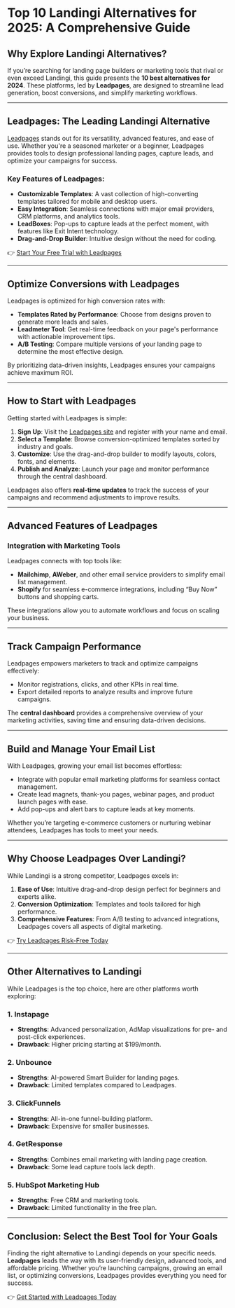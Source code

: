 # Top 10 Landingi Alternatives for 2025: A Comprehensive Guide

## Why Explore Landingi Alternatives?

If you’re searching for landing page builders or marketing tools that rival or even exceed Landingi, this guide presents the **10 best alternatives for 2024**. These platforms, led by **Leadpages**, are designed to streamline lead generation, boost conversions, and simplify marketing workflows.

---

## Leadpages: The Leading Landingi Alternative

[Leadpages](https://bit.ly/LEadPages) stands out for its versatility, advanced features, and ease of use. Whether you're a seasoned marketer or a beginner, Leadpages provides tools to design professional landing pages, capture leads, and optimize your campaigns for success.

### Key Features of Leadpages:
- **Customizable Templates**: A vast collection of high-converting templates tailored for mobile and desktop users.
- **Easy Integration**: Seamless connections with major email providers, CRM platforms, and analytics tools.
- **LeadBoxes**: Pop-ups to capture leads at the perfect moment, with features like Exit Intent technology.
- **Drag-and-Drop Builder**: Intuitive design without the need for coding.

👉 [Start Your Free Trial with Leadpages](https://bit.ly/LEadPages)

---

## Optimize Conversions with Leadpages

Leadpages is optimized for high conversion rates with:
- **Templates Rated by Performance**: Choose from designs proven to generate more leads and sales.
- **Leadmeter Tool**: Get real-time feedback on your page's performance with actionable improvement tips.
- **A/B Testing**: Compare multiple versions of your landing page to determine the most effective design.

By prioritizing data-driven insights, Leadpages ensures your campaigns achieve maximum ROI.

---

## How to Start with Leadpages

Getting started with Leadpages is simple:
1. **Sign Up**: Visit the [Leadpages site](https://bit.ly/LEadPages) and register with your name and email.
2. **Select a Template**: Browse conversion-optimized templates sorted by industry and goals.
3. **Customize**: Use the drag-and-drop builder to modify layouts, colors, fonts, and elements.
4. **Publish and Analyze**: Launch your page and monitor performance through the central dashboard.

Leadpages also offers **real-time updates** to track the success of your campaigns and recommend adjustments to improve results.

---

## Advanced Features of Leadpages

### Integration with Marketing Tools
Leadpages connects with top tools like:
- **Mailchimp**, **AWeber**, and other email service providers to simplify email list management.
- **Shopify** for seamless e-commerce integrations, including “Buy Now” buttons and shopping carts.

These integrations allow you to automate workflows and focus on scaling your business.

---

## Track Campaign Performance

Leadpages empowers marketers to track and optimize campaigns effectively:
- Monitor registrations, clicks, and other KPIs in real time.
- Export detailed reports to analyze results and improve future campaigns.

The **central dashboard** provides a comprehensive overview of your marketing activities, saving time and ensuring data-driven decisions.

---

## Build and Manage Your Email List

With Leadpages, growing your email list becomes effortless:
- Integrate with popular email marketing platforms for seamless contact management.
- Create lead magnets, thank-you pages, webinar pages, and product launch pages with ease.
- Add pop-ups and alert bars to capture leads at key moments.

Whether you’re targeting e-commerce customers or nurturing webinar attendees, Leadpages has tools to meet your needs.

---

## Why Choose Leadpages Over Landingi?

While Landingi is a strong competitor, Leadpages excels in:
1. **Ease of Use**: Intuitive drag-and-drop design perfect for beginners and experts alike.
2. **Conversion Optimization**: Templates and tools tailored for high performance.
3. **Comprehensive Features**: From A/B testing to advanced integrations, Leadpages covers all aspects of digital marketing.

👉 [Try Leadpages Risk-Free Today](https://bit.ly/LEadPages)

---

## Other Alternatives to Landingi

While Leadpages is the top choice, here are other platforms worth exploring:

### 1. Instapage
- **Strengths**: Advanced personalization, AdMap visualizations for pre- and post-click experiences.
- **Drawback**: Higher pricing starting at $199/month.

### 2. Unbounce
- **Strengths**: AI-powered Smart Builder for landing pages.
- **Drawback**: Limited templates compared to Leadpages.

### 3. ClickFunnels
- **Strengths**: All-in-one funnel-building platform.
- **Drawback**: Expensive for smaller businesses.

### 4. GetResponse
- **Strengths**: Combines email marketing with landing page creation.
- **Drawback**: Some lead capture tools lack depth.

### 5. HubSpot Marketing Hub
- **Strengths**: Free CRM and marketing tools.
- **Drawback**: Limited functionality in the free plan.

---

## Conclusion: Select the Best Tool for Your Goals

Finding the right alternative to Landingi depends on your specific needs. **Leadpages** leads the way with its user-friendly design, advanced tools, and affordable pricing. Whether you’re launching campaigns, growing an email list, or optimizing conversions, Leadpages provides everything you need for success.

👉 [Get Started with Leadpages Today](https://bit.ly/LEadPages)
